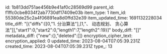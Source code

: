 id: 1b813dd751ae456b9e41af0c28569d99
parent_id: f1ffc0cbe8034f2ab7730df17409e03b
item_type: 1
item_id: 55380de25c2a4f06891ea8d0ffd32e39
item_updated_time: 1691132228034
title_diff: "[{\"diffs\":[[0,\"1. 分治算法\"],[1,\"、 动态规划、 贪心算法\"]],\"start1\":0,\"start2\":0,\"length1\":7,\"length2\":19}]"
body_diff: "[]"
metadata_diff: {"new":{},"deleted":[]}
encryption_cipher_text: 
encryption_applied: 0
updated_time: 2023-08-04T07:05:39.231Z
created_time: 2023-08-04T07:05:39.231Z
type_: 13